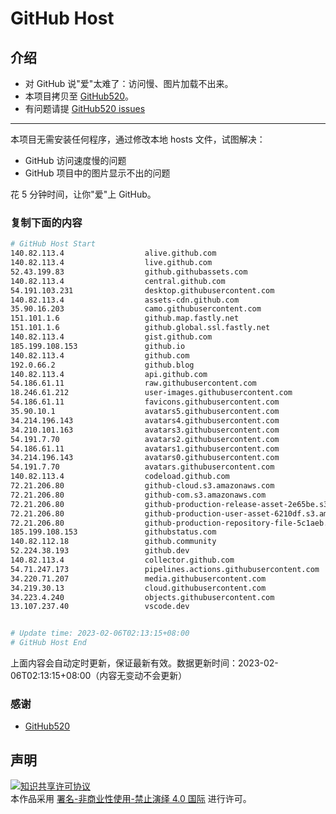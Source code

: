 # GitHub Host
## 介绍
- 对 GitHub 说"爱"太难了：访问慢、图片加载不出来。
- 本项目拷贝至 [GitHub520](https://github.com/521xueweihan/GitHub520)。
- 有问题请提 [GitHub520 issues](https://github.com/521xueweihan/GitHub520/issues/new)

---

本项目无需安装任何程序，通过修改本地 hosts 文件，试图解决：
- GitHub 访问速度慢的问题
- GitHub 项目中的图片显示不出的问题

花 5 分钟时间，让你"爱"上 GitHub。

### 复制下面的内容
```bash
# GitHub Host Start
140.82.113.4                  alive.github.com
140.82.113.4                  live.github.com
52.43.199.83                  github.githubassets.com
140.82.113.4                  central.github.com
54.191.103.231                desktop.githubusercontent.com
140.82.113.4                  assets-cdn.github.com
35.90.16.203                  camo.githubusercontent.com
151.101.1.6                   github.map.fastly.net
151.101.1.6                   github.global.ssl.fastly.net
140.82.113.4                  gist.github.com
185.199.108.153               github.io
140.82.113.4                  github.com
192.0.66.2                    github.blog
140.82.113.4                  api.github.com
54.186.61.11                  raw.githubusercontent.com
18.246.61.212                 user-images.githubusercontent.com
54.186.61.11                  favicons.githubusercontent.com
35.90.10.1                    avatars5.githubusercontent.com
34.214.196.143                avatars4.githubusercontent.com
34.210.101.163                avatars3.githubusercontent.com
54.191.7.70                   avatars2.githubusercontent.com
54.186.61.11                  avatars1.githubusercontent.com
34.214.196.143                avatars0.githubusercontent.com
54.191.7.70                   avatars.githubusercontent.com
140.82.113.4                  codeload.github.com
72.21.206.80                  github-cloud.s3.amazonaws.com
72.21.206.80                  github-com.s3.amazonaws.com
72.21.206.80                  github-production-release-asset-2e65be.s3.amazonaws.com
72.21.206.80                  github-production-user-asset-6210df.s3.amazonaws.com
72.21.206.80                  github-production-repository-file-5c1aeb.s3.amazonaws.com
185.199.108.153               githubstatus.com
140.82.112.18                 github.community
52.224.38.193                 github.dev
140.82.113.4                  collector.github.com
54.71.247.173                 pipelines.actions.githubusercontent.com
34.220.71.207                 media.githubusercontent.com
34.219.30.13                  cloud.githubusercontent.com
34.223.4.240                  objects.githubusercontent.com
13.107.237.40                 vscode.dev


# Update time: 2023-02-06T02:13:15+08:00
# GitHub Host End

```
上面内容会自动定时更新，保证最新有效。数据更新时间：2023-02-06T02:13:15+08:00（内容无变动不会更新）

### 感谢

- [GitHub520](https://github.com/521xueweihan/GitHub520)

## 声明
<a rel="license" href="https://creativecommons.org/licenses/by-nc-nd/4.0/deed.zh"><img alt="知识共享许可协议" style="border-width: 0" src="https://licensebuttons.net/l/by-nc-nd/4.0/88x31.png"></a><br>本作品采用 <a rel="license" href="https://creativecommons.org/licenses/by-nc-nd/4.0/deed.zh">署名-非商业性使用-禁止演绎 4.0 国际</a> 进行许可。